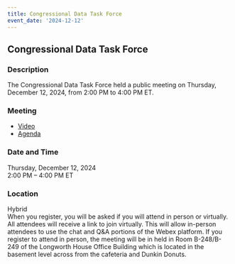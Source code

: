 ```yaml
---
title: Congressional Data Task Force  
event_date: '2024-12-12'
---
```


## Congressional Data Task Force  

### Description  
The Congressional Data Task Force held a public meeting on Thursday, December 12, 2024, from 2:00 PM to 4:00 PM ET. 
  
### Meeting  
* [Video](https://vimeo.com/1040563425/32c1cbb97d)  
* [Agenda](https://usgpo.github.io/innovation/resources/CDTF20241212/agenda-december-cdtf.pdf)      
    
### Date and Time  
Thursday, December 12, 2024  
2:00 PM – 4:00 PM ET  

### Location  
Hybrid  
When you register, you will be asked if you will attend in person or virtually. All attendees will receive a link to join virtually. This will allow in-person attendees to use the chat and Q&A portions of the Webex platform. If you register to attend in person, the meeting will be in held in Room B-248/B-249 of the Longworth House Office Building which is located in the basement level across from the cafeteria and Dunkin Donuts.  


 


